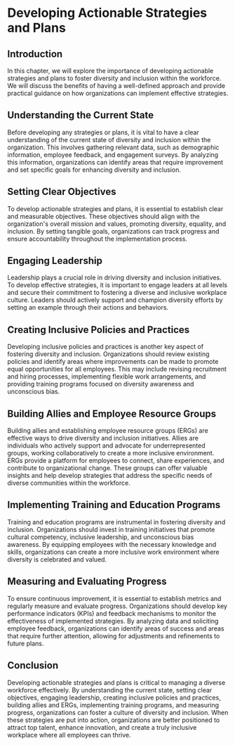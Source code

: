 Developing Actionable Strategies and Plans
===================================================

Introduction
------------

In this chapter, we will explore the importance of developing actionable strategies and plans to foster diversity and inclusion within the workforce. We will discuss the benefits of having a well-defined approach and provide practical guidance on how organizations can implement effective strategies.

Understanding the Current State
-------------------------------

Before developing any strategies or plans, it is vital to have a clear understanding of the current state of diversity and inclusion within the organization. This involves gathering relevant data, such as demographic information, employee feedback, and engagement surveys. By analyzing this information, organizations can identify areas that require improvement and set specific goals for enhancing diversity and inclusion.

Setting Clear Objectives
------------------------

To develop actionable strategies and plans, it is essential to establish clear and measurable objectives. These objectives should align with the organization's overall mission and values, promoting diversity, equality, and inclusion. By setting tangible goals, organizations can track progress and ensure accountability throughout the implementation process.

Engaging Leadership
-------------------

Leadership plays a crucial role in driving diversity and inclusion initiatives. To develop effective strategies, it is important to engage leaders at all levels and secure their commitment to fostering a diverse and inclusive workplace culture. Leaders should actively support and champion diversity efforts by setting an example through their actions and behaviors.

Creating Inclusive Policies and Practices
-----------------------------------------

Developing inclusive policies and practices is another key aspect of fostering diversity and inclusion. Organizations should review existing policies and identify areas where improvements can be made to promote equal opportunities for all employees. This may include revising recruitment and hiring processes, implementing flexible work arrangements, and providing training programs focused on diversity awareness and unconscious bias.

Building Allies and Employee Resource Groups
--------------------------------------------

Building allies and establishing employee resource groups (ERGs) are effective ways to drive diversity and inclusion initiatives. Allies are individuals who actively support and advocate for underrepresented groups, working collaboratively to create a more inclusive environment. ERGs provide a platform for employees to connect, share experiences, and contribute to organizational change. These groups can offer valuable insights and help develop strategies that address the specific needs of diverse communities within the workforce.

Implementing Training and Education Programs
--------------------------------------------

Training and education programs are instrumental in fostering diversity and inclusion. Organizations should invest in training initiatives that promote cultural competency, inclusive leadership, and unconscious bias awareness. By equipping employees with the necessary knowledge and skills, organizations can create a more inclusive work environment where diversity is celebrated and valued.

Measuring and Evaluating Progress
---------------------------------

To ensure continuous improvement, it is essential to establish metrics and regularly measure and evaluate progress. Organizations should develop key performance indicators (KPIs) and feedback mechanisms to monitor the effectiveness of implemented strategies. By analyzing data and soliciting employee feedback, organizations can identify areas of success and areas that require further attention, allowing for adjustments and refinements to future plans.

Conclusion
----------

Developing actionable strategies and plans is critical to managing a diverse workforce effectively. By understanding the current state, setting clear objectives, engaging leadership, creating inclusive policies and practices, building allies and ERGs, implementing training programs, and measuring progress, organizations can foster a culture of diversity and inclusion. When these strategies are put into action, organizations are better positioned to attract top talent, enhance innovation, and create a truly inclusive workplace where all employees can thrive.
